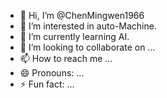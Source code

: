- 👋 Hi, I’m @ChenMingwen1966
- 👀 I’m interested in auto-Machine.
- 🌱 I’m currently learning AI.
- 💞️ I’m looking to collaborate on ...
- 📫 How to reach me ...
- 😄 Pronouns: ...
- ⚡ Fun fact: ...

<!---
ChenMingwen1966/ChenMingwen1966 is a ✨ special ✨ repository because its `README.md` (this file) appears on your GitHub profile.
You can click the Preview link to take a look at your changes.
--->
